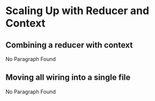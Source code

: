 # Scaling Up with Reducer and Context

## Combining a reducer with context

No Paragraph Found

## Moving all wiring into a single file

No Paragraph Found